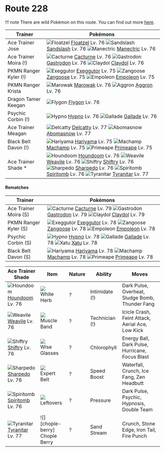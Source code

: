 # Route 228

!!! note
    There are wild Pokémon on this route. You can find out more [here](/wild_pokemon/route_228/).


Trainer               | Pokémons
---                   | ---
Ace Trainer Jose      | ![][419]  [Floatzel] Lv. 76  ![][028]  [Sandslash] Lv. 76  ![][310]  [Manectric] Lv. 76
Ace Trainer Moira (!) | ![][332]  [Cacturne] Lv. 76  ![][423]  [Gastrodon] Lv. 76  ![][344]  [Claydol] Lv. 76
PKMN Ranger Kyler (!) | ![][103]  [Exeggutor] Lv. 75  ![][335]  [Zangoose] Lv. 75  ![][395]  [Empoleon] Lv. 75
PKMN Ranger Krista    | ![][105]  [Marowak] Lv. 76  ![][306]  [Aggron] Lv. 76
Dragon Tamer Keegan   | ![][330]  [Flygon] Lv. 76
Psychic Corbin (!)    | ![][097]  [Hypno] Lv. 76  ![][475]  [Gallade] Lv. 76
Ace Trainer Meagan    | ![][301]  [Delcatty] Lv. 77  ![][460]  [Abomasnow] Lv. 77
Black Belt Davon (!)  | ![][297]  [Hariyama] Lv. 75  ![][068]  [Machamp] Lv. 75  ![][057]  [Primeape] Lv. 75
Ace Trainer Shade *   | ![][229]  [Houndoom] Lv. 76  ![][461]  [Weavile] Lv. 76  ![][275]  [Shiftry] Lv. 76 <br> ![][319]  [Sharpedo] Lv. 76  ![][442]  [Spiritomb] Lv. 76  ![][248]  [Tyranitar] Lv. 77

#### Rematches

Trainer               | Pokémons
---                   | ---
Ace Trainer Moira (S) | ![][332]  [Cacturne] Lv. 79  ![][423]  [Gastrodon] Lv. 79  ![][344]  [Claydol] Lv. 79
PKMN Ranger Kyler (S) | ![][103]  [Exeggutor] Lv. 78  ![][335]  [Zangoose] Lv. 78  ![][395]  [Empoleon] Lv. 78
Psychic Corbin (S)    | ![][097]  [Hypno] Lv. 78  ![][475]  [Gallade] Lv. 78  ![][178]  [Xatu] Lv. 78
Black Belt Davon (S)  | ![][297]  [Hariyama] Lv. 78  ![][068]  [Machamp] Lv. 78  ![][057]  [Primeape] Lv. 78

Ace Trainer Shade  | Item           | Nature | Ability        | Moves
---                | ---            | ---    | ---            | ---
![][229]<br> [Houndoom] Lv. 76        | ![][white-herb]<br> White Herb          | ?        | Intimidate (!)      | Dark Pulse, Overheat, Sludge Bomb, Thunder Fang
![][461]<br> [Weavile] Lv. 76         | ![][muscle-band]<br> Muscle Band        | ?        | Technician (!)      | Icicle Crash, Feint Attack, Aerial Ace, Low Kick
![][275]<br> [Shiftry] Lv. 76         | ![][wise-glasses]<br> Wise Glasses      | ?        | Chlorophyll         | Energy Ball, Dark Pulse, Hurricane, Focus Blast
![][319]<br> [Sharpedo] Lv. 76        | ![][expert-belt]<br> Expert Belt        | ?        | Speed Boost         | Waterfall, Crunch, Ice Fang, Zen Headbutt
![][442]<br> [Spiritomb] Lv. 76       | ![][leftovers]<br> Leftovers            | ?        | Pressure            | Dark Pulse, Psychic, Hypnosis, Double Team
![][248]<br> [Tyranitar] Lv. 77       | ![][chople-berry]<br> Chople Berry      | ?        | Sand Stream         | Crunch, Stone Edge, Iron Tail, Fire Punch


[028]: https://raw.githubusercontent.com/PokeAPI/sprites/master/sprites/pokemon/28.png "Sandslash"
[057]: https://raw.githubusercontent.com/PokeAPI/sprites/master/sprites/pokemon/57.png "Primeape"
[068]: https://raw.githubusercontent.com/PokeAPI/sprites/master/sprites/pokemon/68.png "Machamp"
[097]: https://raw.githubusercontent.com/PokeAPI/sprites/master/sprites/pokemon/97.png "Hypno"
[103]: https://raw.githubusercontent.com/PokeAPI/sprites/master/sprites/pokemon/103.png "Exeggutor"
[105]: https://raw.githubusercontent.com/PokeAPI/sprites/master/sprites/pokemon/105.png "Marowak"
[178]: https://raw.githubusercontent.com/PokeAPI/sprites/master/sprites/pokemon/178.png "Xatu"
[229]: https://raw.githubusercontent.com/PokeAPI/sprites/master/sprites/pokemon/229.png "Houndoom"
[248]: https://raw.githubusercontent.com/PokeAPI/sprites/master/sprites/pokemon/248.png "Tyranitar"
[275]: https://raw.githubusercontent.com/PokeAPI/sprites/master/sprites/pokemon/275.png "Shiftry"
[297]: https://raw.githubusercontent.com/PokeAPI/sprites/master/sprites/pokemon/297.png "Hariyama"
[301]: https://raw.githubusercontent.com/PokeAPI/sprites/master/sprites/pokemon/301.png "Delcatty"
[306]: https://raw.githubusercontent.com/PokeAPI/sprites/master/sprites/pokemon/306.png "Aggron"
[310]: https://raw.githubusercontent.com/PokeAPI/sprites/master/sprites/pokemon/310.png "Manectric"
[319]: https://raw.githubusercontent.com/PokeAPI/sprites/master/sprites/pokemon/319.png "Sharpedo"
[330]: https://raw.githubusercontent.com/PokeAPI/sprites/master/sprites/pokemon/330.png "Flygon"
[332]: https://raw.githubusercontent.com/PokeAPI/sprites/master/sprites/pokemon/332.png "Cacturne"
[335]: https://raw.githubusercontent.com/PokeAPI/sprites/master/sprites/pokemon/335.png "Zangoose"
[344]: https://raw.githubusercontent.com/PokeAPI/sprites/master/sprites/pokemon/344.png "Claydol"
[395]: https://raw.githubusercontent.com/PokeAPI/sprites/master/sprites/pokemon/395.png "Empoleon"
[419]: https://raw.githubusercontent.com/PokeAPI/sprites/master/sprites/pokemon/419.png "Floatzel"
[423]: https://raw.githubusercontent.com/PokeAPI/sprites/master/sprites/pokemon/423.png "Gastrodon"
[442]: https://raw.githubusercontent.com/PokeAPI/sprites/master/sprites/pokemon/442.png "Spiritomb"
[460]: https://raw.githubusercontent.com/PokeAPI/sprites/master/sprites/pokemon/460.png "Abomasnow"
[461]: https://raw.githubusercontent.com/PokeAPI/sprites/master/sprites/pokemon/461.png "Weavile"
[475]: https://raw.githubusercontent.com/PokeAPI/sprites/master/sprites/pokemon/475.png "Gallade"
[Sandslash]: /pokemon_changes/028/
[Primeape]: /pokemon_changes/057/
[Machamp]: /pokemon_changes/068/
[Hypno]: /pokemon_changes/097/
[Exeggutor]: /pokemon_changes/103/
[Marowak]: /pokemon_changes/105/
[Xatu]: /pokemon_changes/178/
[Houndoom]: /pokemon_changes/229/
[Tyranitar]: /pokemon_changes/248/
[Shiftry]: /pokemon_changes/275/
[Hariyama]: /pokemon_changes/297/
[Delcatty]: /pokemon_changes/301/
[Aggron]: /pokemon_changes/306/
[Manectric]: /pokemon_changes/310/
[Sharpedo]: /pokemon_changes/319/
[Flygon]: /pokemon_changes/330/
[Cacturne]: /pokemon_changes/332/
[Zangoose]: /pokemon_changes/335/
[Claydol]: /pokemon_changes/344/
[Empoleon]: /pokemon_changes/395/
[Floatzel]: /pokemon_changes/419/
[Gastrodon]: /pokemon_changes/423/
[Spiritomb]: /pokemon_changes/442/
[Abomasnow]: /pokemon_changes/460/
[Weavile]: /pokemon_changes/461/
[Gallade]: /pokemon_changes/475/
[expert-belt]: https://raw.githubusercontent.com/PokeAPI/sprites/master/sprites/items/expert-belt.png
[white-herb]: https://raw.githubusercontent.com/PokeAPI/sprites/master/sprites/items/white-herb.png
[wise-glasses]: https://raw.githubusercontent.com/PokeAPI/sprites/master/sprites/items/wise-glasses.png
[leftovers]: https://raw.githubusercontent.com/PokeAPI/sprites/master/sprites/items/leftovers.png
[muscle-band]: https://raw.githubusercontent.com/PokeAPI/sprites/master/sprites/items/muscle-band.png
